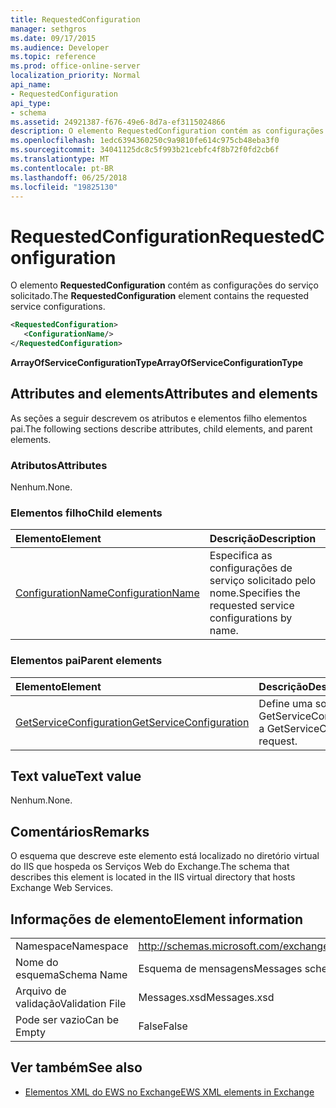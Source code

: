```yaml
---
title: RequestedConfiguration
manager: sethgros
ms.date: 09/17/2015
ms.audience: Developer
ms.topic: reference
ms.prod: office-online-server
localization_priority: Normal
api_name:
- RequestedConfiguration
api_type:
- schema
ms.assetid: 24921387-f676-49e6-8d7a-ef3115024866
description: O elemento RequestedConfiguration contém as configurações do serviço solicitado.
ms.openlocfilehash: 1edc6394360250c9a9810fe614c975cb48eba3f0
ms.sourcegitcommit: 34041125dc8c5f993b21cebfc4f8b72f0fd2cb6f
ms.translationtype: MT
ms.contentlocale: pt-BR
ms.lasthandoff: 06/25/2018
ms.locfileid: "19825130"
---
```

# <a name="requestedconfiguration"></a><span data-ttu-id="de038-103">RequestedConfiguration</span><span class="sxs-lookup"><span data-stu-id="de038-103">RequestedConfiguration</span></span>

<span data-ttu-id="de038-104">O elemento **RequestedConfiguration** contém as configurações do serviço solicitado.</span><span class="sxs-lookup"><span data-stu-id="de038-104">The **RequestedConfiguration** element contains the requested service configurations.</span></span> 
  
```XML
<RequestedConfiguration>
   <ConfigurationName/>
</RequestedConfiguration>
```

 <span data-ttu-id="de038-105">**ArrayOfServiceConfigurationType**</span><span class="sxs-lookup"><span data-stu-id="de038-105">**ArrayOfServiceConfigurationType**</span></span>
## <a name="attributes-and-elements"></a><span data-ttu-id="de038-106">Attributes and elements</span><span class="sxs-lookup"><span data-stu-id="de038-106">Attributes and elements</span></span>

<span data-ttu-id="de038-107">As seções a seguir descrevem os atributos e elementos filho elementos pai.</span><span class="sxs-lookup"><span data-stu-id="de038-107">The following sections describe attributes, child elements, and parent elements.</span></span>
  
### <a name="attributes"></a><span data-ttu-id="de038-108">Atributos</span><span class="sxs-lookup"><span data-stu-id="de038-108">Attributes</span></span>

<span data-ttu-id="de038-109">Nenhum.</span><span class="sxs-lookup"><span data-stu-id="de038-109">None.</span></span>
  
### <a name="child-elements"></a><span data-ttu-id="de038-110">Elementos filho</span><span class="sxs-lookup"><span data-stu-id="de038-110">Child elements</span></span>

|<span data-ttu-id="de038-111">**Elemento**</span><span class="sxs-lookup"><span data-stu-id="de038-111">**Element**</span></span>|<span data-ttu-id="de038-112">**Descrição**</span><span class="sxs-lookup"><span data-stu-id="de038-112">**Description**</span></span>|
|:-----|:-----|
|[<span data-ttu-id="de038-113">ConfigurationName</span><span class="sxs-lookup"><span data-stu-id="de038-113">ConfigurationName</span></span>](configurationname.md) <br/> |<span data-ttu-id="de038-114">Especifica as configurações de serviço solicitado pelo nome.</span><span class="sxs-lookup"><span data-stu-id="de038-114">Specifies the requested service configurations by name.</span></span>  <br/> |
   
### <a name="parent-elements"></a><span data-ttu-id="de038-115">Elementos pai</span><span class="sxs-lookup"><span data-stu-id="de038-115">Parent elements</span></span>

|<span data-ttu-id="de038-116">**Elemento**</span><span class="sxs-lookup"><span data-stu-id="de038-116">**Element**</span></span>|<span data-ttu-id="de038-117">**Descrição**</span><span class="sxs-lookup"><span data-stu-id="de038-117">**Description**</span></span>|
|:-----|:-----|
|[<span data-ttu-id="de038-118">GetServiceConfiguration</span><span class="sxs-lookup"><span data-stu-id="de038-118">GetServiceConfiguration</span></span>](getserviceconfiguration.md) <br/> |<span data-ttu-id="de038-119">Define uma solicitação GetServiceConfiguration.</span><span class="sxs-lookup"><span data-stu-id="de038-119">Defines a GetServiceConfiguration request.</span></span>  <br/> |
   
## <a name="text-value"></a><span data-ttu-id="de038-120">Text value</span><span class="sxs-lookup"><span data-stu-id="de038-120">Text value</span></span>

<span data-ttu-id="de038-121">Nenhum.</span><span class="sxs-lookup"><span data-stu-id="de038-121">None.</span></span>
  
## <a name="remarks"></a><span data-ttu-id="de038-122">Comentários</span><span class="sxs-lookup"><span data-stu-id="de038-122">Remarks</span></span>

<span data-ttu-id="de038-123">O esquema que descreve este elemento está localizado no diretório virtual do IIS que hospeda os Serviços Web do Exchange.</span><span class="sxs-lookup"><span data-stu-id="de038-123">The schema that describes this element is located in the IIS virtual directory that hosts Exchange Web Services.</span></span>
  
## <a name="element-information"></a><span data-ttu-id="de038-124">Informações de elemento</span><span class="sxs-lookup"><span data-stu-id="de038-124">Element information</span></span>

|||
|:-----|:-----|
|<span data-ttu-id="de038-125">Namespace</span><span class="sxs-lookup"><span data-stu-id="de038-125">Namespace</span></span>  <br/> |http://schemas.microsoft.com/exchange/services/2006/messages  <br/> |
|<span data-ttu-id="de038-126">Nome do esquema</span><span class="sxs-lookup"><span data-stu-id="de038-126">Schema Name</span></span>  <br/> |<span data-ttu-id="de038-127">Esquema de mensagens</span><span class="sxs-lookup"><span data-stu-id="de038-127">Messages schema</span></span>  <br/> |
|<span data-ttu-id="de038-128">Arquivo de validação</span><span class="sxs-lookup"><span data-stu-id="de038-128">Validation File</span></span>  <br/> |<span data-ttu-id="de038-129">Messages.xsd</span><span class="sxs-lookup"><span data-stu-id="de038-129">Messages.xsd</span></span>  <br/> |
|<span data-ttu-id="de038-130">Pode ser vazio</span><span class="sxs-lookup"><span data-stu-id="de038-130">Can be Empty</span></span>  <br/> |<span data-ttu-id="de038-131">False</span><span class="sxs-lookup"><span data-stu-id="de038-131">False</span></span>  <br/> |
   
## <a name="see-also"></a><span data-ttu-id="de038-132">Ver também</span><span class="sxs-lookup"><span data-stu-id="de038-132">See also</span></span>



- [<span data-ttu-id="de038-133">Elementos XML do EWS no Exchange</span><span class="sxs-lookup"><span data-stu-id="de038-133">EWS XML elements in Exchange</span></span>](ews-xml-elements-in-exchange.md)

